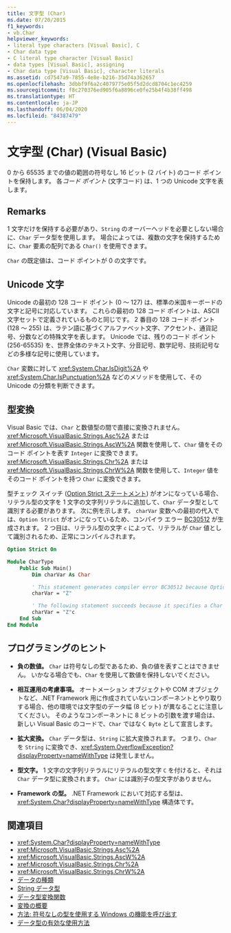 ```yaml
---
title: 文字型 (Char)
ms.date: 07/20/2015
f1_keywords:
- vb.Char
helpviewer_keywords:
- literal type characters [Visual Basic], C
- Char data type
- C literal type character [Visual Basic]
- data types [Visual Basic], assigning
- Char data type [Visual Basic], character literals
ms.assetid: cd7547a9-7855-4e8e-b216-35d74a362657
ms.openlocfilehash: 3dbbf9f6a2c4079775e05f5d2dcd8704c1ec4259
ms.sourcegitcommit: f8c270376ed905f6a8896ce0fe25b4f4b38ff498
ms.translationtype: HT
ms.contentlocale: ja-JP
ms.lasthandoff: 06/04/2020
ms.locfileid: "84387479"
---
```

# <a name="char-data-type-visual-basic"></a>文字型 (Char) (Visual Basic)

0 から 65535 までの値の範囲の符号なし 16 ビット (2 バイト) のコード ポイントを保持します。 各*コード ポイント* (文字コード) は、1 つの Unicode 文字を表します。

## <a name="remarks"></a>Remarks

1 文字だけを保持する必要があり、`String` のオーバーヘッドを必要としない場合に、`Char` データ型を使用します。 場合によっては、複数の文字を保持するために、`Char` 要素の配列である `Char()` を使用できます。

`Char` の既定値は、コード ポイントが 0 の文字です。

## <a name="unicode-characters"></a>Unicode 文字

Unicode の最初の 128 コード ポイント (0 ～ 127) は、標準の米国キーボードの文字と記号に対応しています。 これらの最初の 128 コード ポイントは、ASCII 文字セットで定義されているものと同じです。 2 番目の 128 コード ポイント (128 ～ 255) は、ラテン語に基づくアルファベット文字、アクセント、通貨記号、分数などの特殊文字を表します。 Unicode では、残りのコード ポイント (256-65535) を、世界全体のテキスト文字、分音記号、数学記号、技術記号などの多様な記号に使用しています。

`Char` 変数に対して <xref:System.Char.IsDigit%2A> や <xref:System.Char.IsPunctuation%2A> などのメソッドを使用して、その Unicode の分類を判断できます。

## <a name="type-conversions"></a>型変換

Visual Basic では、`Char` と数値型の間で直接に変換されません。 <xref:Microsoft.VisualBasic.Strings.Asc%2A> または <xref:Microsoft.VisualBasic.Strings.AscW%2A> 関数を使用して、`Char` 値をそのコード ポイントを表す `Integer` に変換できます。 <xref:Microsoft.VisualBasic.Strings.Chr%2A> または <xref:Microsoft.VisualBasic.Strings.ChrW%2A> 関数を使用して、`Integer` 値をそのコード ポイントを持つ `Char` に変換できます。

型チェック スイッチ ([Option Strict ステートメント](../statements/option-strict-statement.md)) がオンになっている場合、リテラル型の文字を 1 文字の文字列リテラルに追加して、`Char` データ型として識別する必要があります。 次に例を示します。 `charVar` 変数への最初の代入では、`Option Strict` がオンになっているため、コンパイラ エラー [BC30512](../../misc/bc30512.md) が生成されます。 2 つ目は、リテラル型の文字 `c` によって、リテラルが `Char` 値として識別されるため、正常にコンパイルされます。

```vb
Option Strict On

Module CharType
    Public Sub Main()
        Dim charVar As Char

        ' This statement generates compiler error BC30512 because Option Strict is On.  
        charVar = "Z"  

        ' The following statement succeeds because it specifies a Char literal.  
        charVar = "Z"c
    End Sub
End Module
```

## <a name="programming-tips"></a>プログラミングのヒント

- **負の数値。** `Char` は符号なしの型であるため、負の値を表すことはできません。 いかなる場合でも、`Char` を使用して数値を保持しないでください。

- **相互運用の考慮事項。** オートメーション オブジェクトや COM オブジェクトなど、.NET Framework 用に作成されていないコンポーネントとやり取りする場合、他の環境では文字型のデータ幅 (8 ビット) が異なることに注意してください。 そのようなコンポーネントに 8 ビットの引数を渡す場合は、新しい Visual Basic のコードで、`Char` ではなく `Byte` として宣言します。

- **拡大変換。** `Char` データ型は、`String` に拡大変換されます。 つまり、`Char` を `String` に変換でき、<xref:System.OverflowException?displayProperty=nameWithType> は発生しません。

- **型文字。** 1 文字の文字列リテラルにリテラルの型文字 `C` を付けると、それは `Char` データ型に変換されます。 `Char` には識別子の型文字がありません。

- **Framework の型。** .NET Framework において対応する型は、<xref:System.Char?displayProperty=nameWithType> 構造体です。

## <a name="see-also"></a>関連項目

- <xref:System.Char?displayProperty=nameWithType>
- <xref:Microsoft.VisualBasic.Strings.Asc%2A>
- <xref:Microsoft.VisualBasic.Strings.AscW%2A>
- <xref:Microsoft.VisualBasic.Strings.Chr%2A>
- <xref:Microsoft.VisualBasic.Strings.ChrW%2A>
- [データの種類](index.md)
- [String データ型](string-data-type.md)
- [データ型変換関数](../functions/type-conversion-functions.md)
- [変換の概要](../keywords/conversion-summary.md)
- [方法: 符号なしの型を使用する Windows の機能を呼び出す](../../programming-guide/com-interop/how-to-call-a-windows-function-that-takes-unsigned-types.md)
- [データ型の有効な使用方法](../../programming-guide/language-features/data-types/efficient-use-of-data-types.md)
